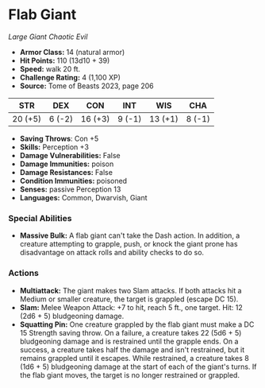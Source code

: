 # Flab Giant

*Large* *Giant* *Chaotic Evil*

- **Armor Class:** 14 (natural armor)
- **Hit Points:** 110 (13d10 + 39)
- **Speed:** walk 20 ft.
- **Challenge Rating:** 4 (1,100 XP)
- **Source:** Tome of Beasts 2023, page 206

| STR | DEX | CON | INT | WIS | CHA |
| --- | --- | --- | --- | --- | --- |
| 20 (+5) | 6 (-2) | 16 (+3) | 9 (-1) | 13 (+1) | 8 (-1) |

- **Saving Throws**: Con +5
- **Skills:** Perception +3
- **Damage Vulnerabilities:** False
- **Damage Immunities:** poison
- **Damage Resistances:** False
- **Condition Immunities:** poisoned
- **Senses:** passive Perception 13
- **Languages:** Common, Dwarvish, Giant

### Special Abilities

- **Massive Bulk:** A flab giant can't take the Dash action. In addition, a creature attempting to grapple, push, or knock the giant prone has disadvantage on attack rolls and ability checks to do so.

### Actions

- **Multiattack:** The giant makes two Slam attacks. If both attacks hit a Medium or smaller creature, the target is grappled (escape DC 15).
- **Slam:** Melee Weapon Attack: +7 to hit, reach 5 ft., one target. Hit: 12 (2d6 + 5) bludgeoning damage.
- **Squatting Pin:** One creature grappled by the flab giant must make a DC 15 Strength saving throw. On a failure, a creature takes 22 (5d6 + 5) bludgeoning damage and is restrained until the grapple ends. On a success, a creature takes half the damage and isn't restrained, but it remains grappled until it escapes. While restrained, a creature takes 8 (1d6 + 5) bludgeoning damage at the start of each of the giant's turns. If the flab giant moves, the target is no longer restrained or grappled.
